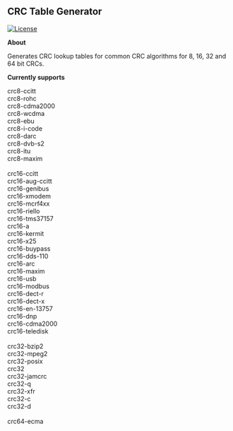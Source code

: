 CRC Table Generator
-------------------------

[![License](https://img.shields.io/badge/license-MIT-blue.svg)](https://opensource.org/licenses/MIT)

**About**

Generates CRC lookup tables for common CRC algorithms for 8, 16, 32 and 64 bit CRCs.

**Currently supports**

crc8-ccitt<br>
crc8-rohc<br>
crc8-cdma2000<br>
crc8-wcdma<br>
crc8-ebu<br>
crc8-i-code<br>
crc8-darc<br>
crc8-dvb-s2<br>
crc8-itu<br>
crc8-maxim<br>
<br>
crc16-ccitt<br>
crc16-aug-ccitt<br>
crc16-genibus<br>
crc16-xmodem<br>
crc16-mcrf4xx<br>
crc16-riello<br>
crc16-tms37157<br>
crc16-a<br>
crc16-kermit<br>
crc16-x25<br>
crc16-buypass<br>
crc16-dds-110<br>
crc16-arc<br>
crc16-maxim<br>
crc16-usb<br>
crc16-modbus<br>
crc16-dect-r<br>
crc16-dect-x<br>
crc16-en-13757<br>
crc16-dnp<br>
crc16-cdma2000<br>
crc16-teledisk<br>
<br>
crc32-bzip2<br>
crc32-mpeg2<br>
crc32-posix<br>
crc32<br>
crc32-jamcrc<br>
crc32-q<br>
crc32-xfr<br>
crc32-c<br>
crc32-d<br>
<br>
crc64-ecma<br>